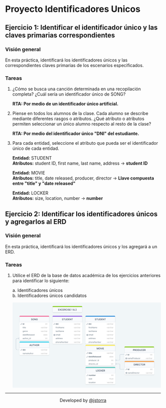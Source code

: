 # Proyecto Identificadores Unicos

## Ejercicio 1: Identificar el identificador único y las claves primarias correspondientes

### Visión general

En esta práctica, identificará los identificadores únicos y las correspondientes claves primarias de los escenarios especificados.

### Tareas

1. ¿Cómo se busca una canción determinada en una recopilación completa? ¿Cuál sería un identificador único de SONG?

    **RTA: Por medio de un identificador único artificial.**

2. Piense en todos los alumnos de la clase. Cada alumno se describe mediante diferentes rasgos o atributos. ¿Qué atributo o atributos permiten seleccionar un único alumno respecto al resto de la clase?

    **RTA: Por medio del identificador único "DNI" del estudiante.**

3. Para cada entidad, seleccione el atributo que pueda ser el identificador único de cada entidad.

    **Entidad:** STUDENT<br>
    **Atributos:** student ID, first name, last name, address -> **student ID**

    **Entidad:** MOVIE<br>
    **Atributos:** title, date released, producer, director -> **Llave compuesta entre "title" y "date released"**

    **Entidad:** LOCKER<br>
    **Atributos:** size, location, number -> **number**

## Ejercicio 2: Identificar los identificadores únicos y agregarlos al ERD

### Visión general

En esta práctica, identificará los identificadores únicos y los agregará a un ERD.

### Tareas

1. Utilice el ERD de la base de datos académica de los ejercicios anteriores para identificar lo siguiente:

    a. Identificadores únicos<br>
    b. Identificadores únicos candidatos

    ![](./identificadores-unicos.png)

---

<p align="center">Developed by <a href="https://github.com/jstorra">@jstorra</a></p>